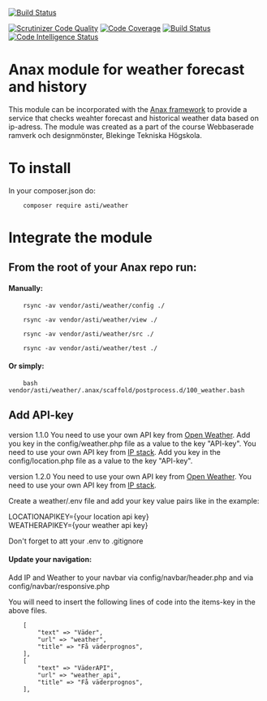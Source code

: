 [![Build Status](https://travis-ci.org/AsaTirsen/weather.svg?branch=main)](https://travis-ci.org/AsaTirsen/weather)

[![Scrutinizer Code Quality](https://scrutinizer-ci.com/g/AsaTirsen/weather/badges/quality-score.png?b=main)](https://scrutinizer-ci.com/g/AsaTirsen/weather/?branch=main)
[![Code Coverage](https://scrutinizer-ci.com/g/AsaTirsen/weather/badges/coverage.png?b=main)](https://scrutinizer-ci.com/g/AsaTirsen/weather/?branch=main)
[![Build Status](https://scrutinizer-ci.com/g/AsaTirsen/weather/badges/build.png?b=main)](https://scrutinizer-ci.com/g/AsaTirsen/weather/build-status/main)
[![Code Intelligence Status](https://scrutinizer-ci.com/g/AsaTirsen/weather/badges/code-intelligence.svg?b=main)](https://scrutinizer-ci.com/code-intelligence)


# Anax module for weather forecast and history
This module can be incorporated with the [Anax framework](https://github.com/canax) to provide a service that checks weahter forecast and historical weather data
based on ip-adress. The module was created as a part of the course Webbaserade ramverk och designmönster, Blekinge Tekniska Högskola.


# To install
In your composer.json do:

        composer require asti/weather

# Integrate the module  
## From the root of your Anax repo run:

#### Manually:

        rsync -av vendor/asti/weather/config ./

        rsync -av vendor/asti/weather/view ./

        rsync -av vendor/asti/weather/src ./

        rsync -av vendor/asti/weather/test ./

#### Or simply: 

        bash vendor/asti/weather/.anax/scaffold/postprocess.d/100_weather.bash

## Add API-key
version 1.1.0
You need to use your own API key from [Open Weather](https://openweathermap.org/api). Add you key in the config/weather.php file as a value to the key "API-key".
You need to use your own API key from [IP stack](http://api.ipstack.com). Add you key in the config/location.php file as a value to the key "API-key".

version 1.2.0
You need to use your own API key from [Open Weather](https://openweathermap.org/api).
You need to use your own API key from [IP stack](http://api.ipstack.com). 


Create a weather/.env file and add your key value pairs like in the example:

LOCATIONAPIKEY={your location api key}\
WEATHERAPIKEY={your weather api key}

Don't forget to att your .env to .gitignore


#### Update your navigation: 
Add IP and Weather to your navbar via config/navbar/header.php and via config/navbar/responsive.php

You will need to insert the following lines of code into the items-key in the above files.

        [
            "text" => "Väder",
            "url" => "weather",
            "title" => "Få väderprognos",
        ],
        [
            "text" => "VäderAPI",
            "url" => "weather_api",
            "title" => "Få väderprognos",
        ],
